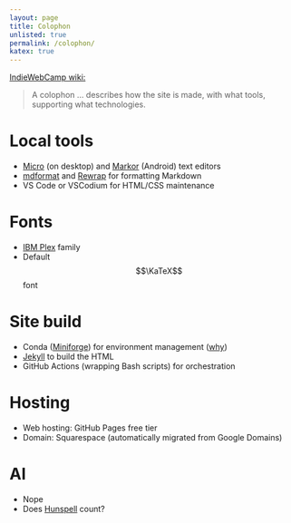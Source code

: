 ```yaml
---
layout: page
title: Colophon
unlisted: true
permalink: /colophon/
katex: true
---
```


[IndieWebCamp wiki:](https://indieweb.org/colophon)

> A colophon … describes how the site is made, with what tools, supporting what
> technologies.

# Local tools

- [Micro](https://micro-editor.github.io/) (on desktop) and
  [Markor](https://github.com/gsantner/markor) (Android) text editors
- [mdformat](https://mdformat.readthedocs.io/en/stable/) and
  [Rewrap](https://marketplace.visualstudio.com/items?itemName=stkb.rewrap) for
  formatting Markdown
- VS Code or VSCodium for HTML/CSS maintenance

# Fonts

- [IBM Plex](https://github.com/IBM/plex) family
- Default $$\KaTeX$$ font

# Site build

- Conda ([Miniforge](https://github.com/conda-forge/miniforge)) for environment
  management (<a href="{% post_url 2024-11-29-rbenv-vs-conda %}">why</a>)
- [Jekyll](https://jekyllrb.com/) to build the HTML
- GitHub Actions (wrapping Bash scripts) for orchestration

# Hosting

- Web hosting: GitHub Pages free tier
- Domain: Squarespace (automatically migrated from Google Domains)

# AI

- Nope
- Does [Hunspell](https://github.com/hunspell/hunspell) count?
